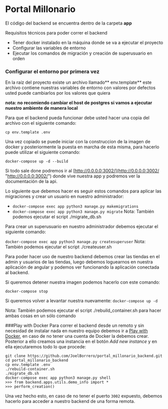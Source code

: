 # Portal Millonario

El código del backend se encuentra dentro de la carpeta **app**

Requisitos técnicos para poder correr el backend
- Tener docker instalado en la máquina donde se va a ejecutar el proyecto
- Configurar las variables de entorno
- Ejecutar los comandos de migración y creación de superusuario en orden

### Configurar el entorno por primera vez
En la raíz del proyecto existe un archivo llamado** env.template**
este archivo contiene nuestras variables de entorno con valores por defectos
usted puede cambiarlos por los valores que quiera

**nota: no recomiendo cambiar el host de postgres si vamos a ejecutar nuestro ambiente de manera local**

Para que el backend pueda funcionar debe usted hacer una copia del archivo con el siguiente comando:

`cp env.template .env`

Una vez copiado se puede iniciar con la construccion de la imagen de docker y posteriormente la puesta en marcha de esta misma, para hacerlo puede utilizar el siguiente comando:

`docker-compose up -d --build`


Si todo sale done podremos ir al [http://0.0.0.0:3002/](http://0.0.0.0:3002/ "http://0.0.0.0:3002/") donde vive nuestra app y podremos ver la documentación de la api.

Lo siguiente que debemos hacer es seguir estos comandos para aplicar las migraciones y crear un usuario en nuestro administrador:
- `docker-compose exec app python3 manage.py makemigrations`
- `docker-compose exec app python3 manage.py migrate`
Nota: También podemos ejecutar el script ./migrate_db.sh

Para crear un superusuario en nuestro administrador debemos ejecutar el siguiente comando:

`docker-compose exec app python3 manage.py createsuperuser`
Nota: También podemos ejecutar el script ./createuser.sh

Para poder hacer uso de nuestro backend debemos crear las tiendas en el admin y usuarios de las tiendas, luego debemos loguearnos en nuestra aplicación de angular y podemos ver funcionando la aplicación conectada al backend.

Si queremos detener nuestra imagen podemos hacerlo con este comando:

`docker-compose stop`

Si queremos volver a levantar nuestra nuevamente:
`docker-compose up -d`

Nota: También podemos ejecutar el script ./rebuild_container.sh para hacer ambas cosas en un sólo comando

###Play with Docker
Para correr el backend desde un remoto y sin necesidad de instalar nada en nuestro equipo debemos ir a
[Play with Docker](https://labs.play-with-docker.com/), en caso de no tener una cuenta de Docker la debemos crear.
Posterior a ello creamos una instancia en el botón *Add new instance* y en ella ejecutaremos todo lo que procede:

```
git clone https://github.com/JoelBorrero/portal_millonario_backend.git
cd portal_millonario_backend
cp env.template .env
./rebuild-container.sh
./migrate_db.sh
docker-compose exec app python3 manage.py shell
>>> from backend.apps.utils.demo_info import *
>>> perform_creation()
```

Una vez hecho esto, en caso de no tener el puerto `3002` expuesto, debemos hacerlo para acceder a nuestro backend de una forma remota.
